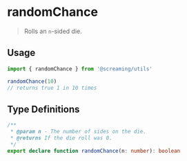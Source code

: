 # randomChance

> Rolls an `n`-sided die.

## Usage

```ts
import { randomChance } from '@screaming/utils'

randomChance(10)
// returns true 1 in 10 times
```

## Type Definitions

```ts
/**
 * @param n - The number of sides on the die.
 * @returns If the die roll was 0.
 */
export declare function randomChance(n: number): boolean
```
